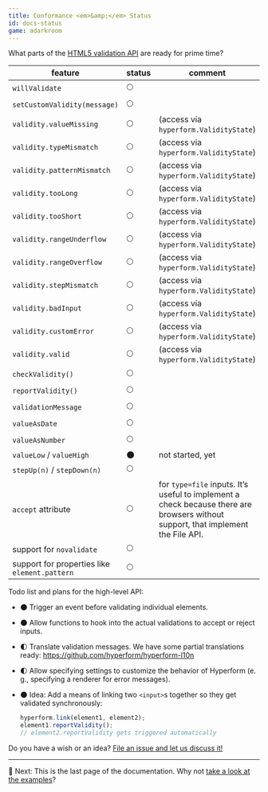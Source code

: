 ```yaml
---
title: Conformance <em>&amp;</em> Status
id: docs-status
game: adarkroom
---
```

What parts of the [HTML5 validation
API](https://html.spec.whatwg.org/multipage/forms.html#constraints) are ready
for prime time?

| feature                      | status      | comment            |
| ---------------------------- | ----------- | ------------------ |
| `willValidate`               | :full_moon: | |
| `setCustomValidity(message)` | :full_moon: | |
| `validity.valueMissing`      | :full_moon: | (access via `hyperform.ValidityState`) |
| `validity.typeMismatch`      | :full_moon: | (access via `hyperform.ValidityState`) |
| `validity.patternMismatch`   | :full_moon: | (access via `hyperform.ValidityState`) |
| `validity.tooLong`           | :full_moon: | (access via `hyperform.ValidityState`) |
| `validity.tooShort`          | :full_moon: | (access via `hyperform.ValidityState`) |
| `validity.rangeUnderflow`    | :full_moon: | (access via `hyperform.ValidityState`) |
| `validity.rangeOverflow`     | :full_moon: | (access via `hyperform.ValidityState`) |
| `validity.stepMismatch`      | :full_moon: | (access via `hyperform.ValidityState`) |
| `validity.badInput`          | :full_moon: | (access via `hyperform.ValidityState`) |
| `validity.customError`       | :full_moon: | (access via `hyperform.ValidityState`) |
| `validity.valid`             | :full_moon: | (access via `hyperform.ValidityState`) |
| `checkValidity()`            | :full_moon: | |
| `reportValidity()`           | :full_moon: | |
| `validationMessage`          | :full_moon: | |
| `valueAsDate`                | :full_moon: | |
| `valueAsNumber`              | :full_moon: | |
| `valueLow` / `valueHigh`     | :new_moon:  | not started, yet   |
| `stepUp(n)` / `stepDown(n)`  | :full_moon: | |
| `accept` attribute           | :full_moon: | for `type=file` inputs. It’s useful to implement a check because there are browsers without support, that implement the File API. |
| support for `novalidate`     | :full_moon: | |
| support for properties like `element.pattern` | :full_moon: | |

Todo list and plans for the high-level API:

*   :new_moon: Trigger an event before validating individual elements.

*   :new_moon: Allow functions to hook into the actual validations to accept or
    reject inputs.

*   :first_quarter_moon: Translate validation messages. We have some partial
    translations ready: https://github.com/hyperform/hyperform-l10n

*   :first_quarter_moon: Allow specifying settings to customize the behavior of
    Hyperform (e. g., specifying a renderer for error messages).

*   :new_moon: Idea: Add a means of linking two `<input>`s together so they get
    validated synchronously:

    ```js
    hyperform.link(element1, element2);
    element1.reportValidity();
    // element2.reportValidity gets triggered automatically
    ```

Do you have a wish or an idea? [File an issue and let us discuss
it!](https://github.com/hyperform/hyperform/issues/new)

----

:gem: Next: This is the last page of the documentation. Why not [take a look at
the examples](../examples.html)?

